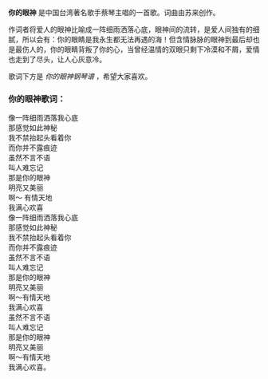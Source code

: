 

**你的眼神** 是中国台湾著名歌手蔡琴主唱的一首歌。词曲由苏来创作。

  
作词者将爱人的眼神比喻成一阵细雨洒落心底，眼神间的流转，是爱人间独有的细腻，所以会有：你的眼睛是我永生都无法再遇的海！但含情脉脉的眼神到最后却也是最伤人的，你的眼睛背叛了你的心，当曾经温情的双眼只剩下冷漠和不屑，爱情也走到了尽头，让人心灰意冷。

  
歌词下方是 _你的眼神钢琴谱_ ，希望大家喜欢。

### 你的眼神歌词：

像一阵细雨洒落我心底  
那感觉如此神秘  
我不禁抬起头看着你  
而你并不露痕迹  
虽然不言不语  
叫人难忘记  
那是你的眼神  
明亮又美丽  
啊～ 有情天地  
我满心欢喜  
像一阵细雨洒落我心底  
那感觉如此神秘  
我不禁抬起头看着你  
而你并不露痕迹  
虽然不言不语  
叫人难忘记  
那是你的眼神  
明亮又美丽  
啊～有情天地  
我满心欢喜  
虽然不言不语  
叫人难忘记  
那是你的眼神  
明亮又美丽  
啊～有情天地  
我满心欢喜。

